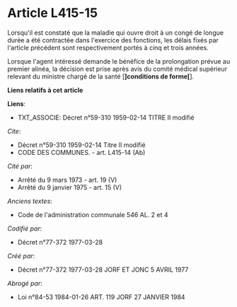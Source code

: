 # Article L415-15

Lorsqu'il est constaté que la maladie qui ouvre droit à un congé de longue durée a été contractée dans l'exercice des
fonctions, les délais fixés par l'article précédent sont respectivement portés à cinq et trois années.

Lorsque l'agent intéressé demande le bénéfice de la prolongation prévue au premier alinéa, la décision est prise après avis
du comité médical supérieur relevant du ministre chargé de la santé [**]conditions de forme[**].

**Liens relatifs à cet article**

**Liens**:

  - TXT_ASSOCIE: Décret n°59-310 1959-02-14 TITRE II modifié

_Cite_:

  - Décret n°59-310 1959-02-14 Titre II modifié
  - CODE DES COMMUNES. - art. L415-14 (Ab)

_Cité par_:

  - Arrêté du 9 mars 1973 - art. 19 (V)
  - Arrêté du 9 janvier 1975 - art. 15 (V)

_Anciens textes_:

  - Code de l'administration communale 546 AL. 2 et 4

_Codifié par_:

  - Décret n°77-372 1977-03-28

_Créé par_:

  - Décret n°77-372 1977-03-28 JORF ET JONC 5 AVRIL 1977

_Abrogé par_:

  - Loi n°84-53 1984-01-26 ART. 119 JORF 27 JANVIER 1984
